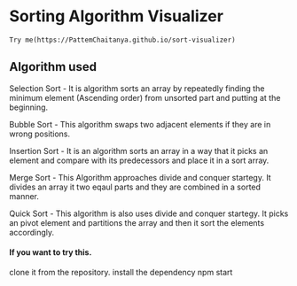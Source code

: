 # Sorting Algorithm Visualizer
    Try me(https://PattemChaitanya.github.io/sort-visualizer)

## Algorithm used

Selection Sort - It is algorithm sorts an array by repeatedly finding the minimum element (Ascending order) from unsorted part and putting at the beginning.

Bubble Sort - This algorithm swaps two adjacent elements if they are in wrong positions.

Insertion Sort - It is an algorithm sorts an array in a way that it picks an element and compare with its predecessors and place it in a sort array.

Merge Sort - This Algorithm approaches divide and conquer startegy. It divides an array it two eqaul parts and they are combined in a sorted manner.

Quick Sort - This algorithm is also uses divide and conquer startegy. It picks an pivot element and partitions the array and then it sort the elements accordingly.

#### If you want to try this.
clone it from the repository.
install the dependency
npm start